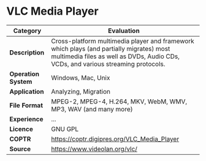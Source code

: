 # VLC Media Player

| Category | Evaluation |
| --- | --- |
| **Description**  | Cross-platform multimedia player and framework which plays (and partially migrates) most multimedia files as well as DVDs, Audio CDs, VCDs, and various streaming protocols. |
| **Operation System**  | Windows, Mac, Unix  |
| **Application**  | Analyzing, Migration |
| **File Format** | MPEG-2, MPEG-4, H.264, MKV, WebM, WMV, MP3, WAV (and many more) |
| **Experience** | ... |
| **Licence** | GNU GPL |
| **COPTR** | https://coptr.digipres.org/VLC_Media_Player |
| **Source** | 	https://www.videolan.org/vlc/ |
